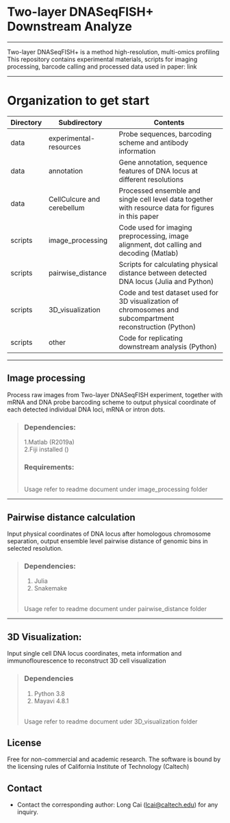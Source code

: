 # Two-layer DNASeqFISH+ Downstream Analyze
***
Two-layer DNASeqFISH+ is a method high-resolution, multi-omics profiling 
<br>
This repository contains experimental materials, scripts for imaging processing, barcode calling and processed data used in paper: link
***
# Organization to get start
| Directory | Subdirectory               | Contents                                                                                                  |
|-----------|----------------------------|-----------------------------------------------------------------------------------------------------------|
| data      | experimental-resources     | Probe sequences, barcoding scheme and antibody information                                                |
| data      | annotation                 | Gene annotation, sequence features of DNA locus at different resolutions                                  |
| data      | CellCulcure and cerebellum | Processed ensemble and single cell level data together with resource data for figures in this paper       |
| scripts   | image_processing           | Code used for imaging preprocessing, image alignment, dot calling and decoding (Matlab)                   |
| scripts   | pairwise_distance          | Scripts for calculating physical distance between detected DNA locus (Julia and Python)                   |
| scripts   | 3D_visualization           | Code and test dataset used for 3D visualization of chromosomes and subcompartment reconstruction (Python) |
| scripts   | other                      | Code for replicating downstream analysis (Python)                                                         |

***
## Image processing
Process raw images from Two-layer DNASeqFISH experiment, together with mRNA and DNA probe barcoding scheme to output physical coordinate of each detected individual DNA loci, mRNA or intron dots.
> ### Dependencies:
> 1.Matlab (R2019a)
> <br>
> 2.Fiji installed ()
> ### Requirements:
> 
> 
> <br>
> Usage refer to readme document under image_processing folder

***
## Pairwise distance calculation
Input physical coordinates of DNA locus after homologous chromosome separation, output ensemble level pairwise distance of genomic bins in selected resolution.
> ### Dependencies:
> 1. Julia
> 2. Snakemake
> <br>
>Usage refer to readme document under pairwise_distance folder

***
## 3D Visualization:
Input single cell DNA locus coordinates, meta information and immunoflourescence to reconstruct 3D cell visualization
> ### Dependencies
> 1. Python 3.8
> 2. Mayavi 4.8.1
><br>
>Usage refer to readme document uder 3D_visualization folder

## License
Free for non-commercial and academic research. The software is bound by the licensing rules of California Institute of Technology (Caltech)

## Contact
* Contact the corresponding author: Long Cai (lcai@caltech.edu) for any inquiry.





